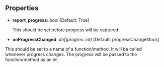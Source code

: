 
## Properties

* **report_progress**: _bool_ [Default: True]

    This should be set before progress will be captured

* **onProgressChanged**: _def(progres: int)_ [Default: progressChangeMock]

This should be set to a name of a function/method. It will be called whenever progress changes. The progress will be passed to the function/method as an int
